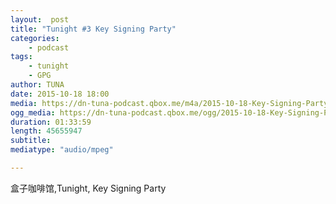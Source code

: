 ```yaml
---
layout:  post
title: "Tunight #3 Key Signing Party"
categories:
    - podcast
tags:
    - tunight
    - GPG
author: TUNA
date: 2015-10-18 18:00
media: https://dn-tuna-podcast.qbox.me/m4a/2015-10-18-Key-Signing-Party.m4a
ogg_media: https://dn-tuna-podcast.qbox.me/ogg/2015-10-18-Key-Signing-Party.ogg
duration: 01:33:59
length: 45655947
subtitle: 
mediatype: "audio/mpeg"

---
```



盒子咖啡馆,Tunight, Key Signing Party

